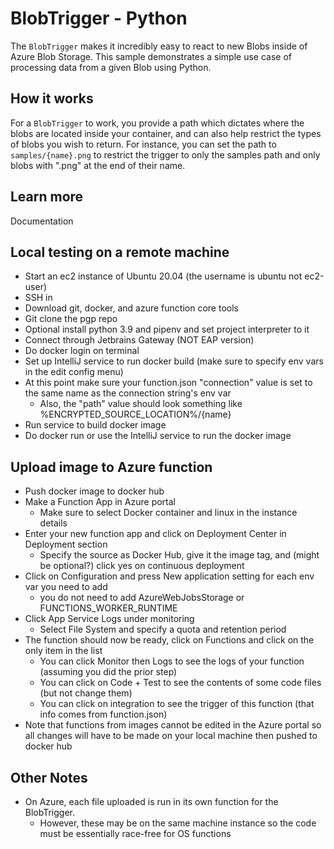 # BlobTrigger - Python

The `BlobTrigger` makes it incredibly easy to react to new Blobs inside of Azure Blob Storage. This sample demonstrates a simple use case of processing data from a given Blob using Python.

## How it works

For a `BlobTrigger` to work, you provide a path which dictates where the blobs are located inside your container, and can also help restrict the types of blobs you wish to return. For instance, you can set the path to `samples/{name}.png` to restrict the trigger to only the samples path and only blobs with ".png" at the end of their name.

## Learn more

<TODO> Documentation </TODO>

## Local testing on a remote machine

* Start an ec2 instance of Ubuntu 20.04 (the username is ubuntu not ec2-user)
* SSH in
* Download git, docker, and azure function core tools
* Git clone the pgp repo
* Optional install python 3.9 and pipenv and set project interpreter to it
* Connect through Jetbrains Gateway (NOT EAP version)
* Do docker login on terminal
* Set up IntelliJ service to run docker build (make sure to specify env vars in the edit config menu)
* At this point make sure your function.json "connection" value is set to the same name as the connection string's env var
  * Also, the "path" value should look something like %ENCRYPTED_SOURCE_LOCATION%/{name}
* Run service to build docker image
* Do docker run or use the IntelliJ service to run the docker image

## Upload image to Azure function

* Push docker image to docker hub
* Make a Function App in Azure portal
  * Make sure to select Docker container and linux in the instance details
* Enter your new function app and click on Deployment Center in Deployment section
  * Specify the source as Docker Hub, give it the image tag, and (might be optional?) click yes on continuous deployment
* Click on Configuration and press New application setting for each env var you need to add
  * you do not need to add AzureWebJobsStorage or FUNCTIONS_WORKER_RUNTIME
* Click App Service Logs under monitoring
  * Select File System and specify a quota and retention period
* The function should now be ready, click on Functions and click on the only item in the list
  * You can click Monitor then Logs to see the logs of your function (assuming you did the prior step)
  * You can click on Code + Test to see the contents of some code files (but not change them)
  * You can click on integration to see the trigger of this function (that info comes from function.json)
* Note that functions from images cannot be edited in the Azure portal so all changes will have to be made on your local machine then pushed to docker hub

## Other Notes

* On Azure, each file uploaded is run in its own function for the BlobTrigger.
  * However, these may be on the same machine instance so the code must be essentially race-free for OS functions